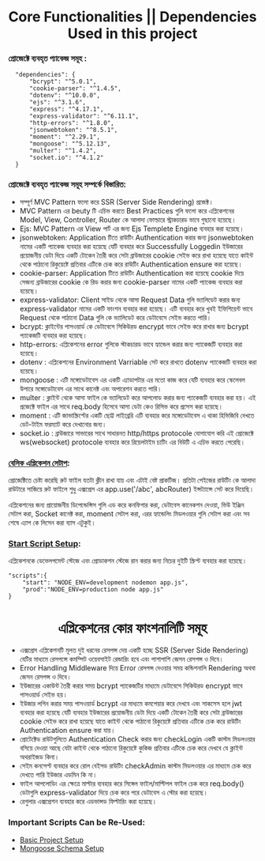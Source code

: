 <h1 align="center"> Core Functionalities || Dependencies Used in this project</h1>

### প্রোজেক্টে ব্যবহৃত প্যাকেজ সমূহ :

```
  "dependencies": {
      "bcrypt": "^5.0.1",
      "cookie-parser": "^1.4.5",
      "dotenv": "^10.0.0",
      "ejs": "^3.1.6",
      "express": "^4.17.1",
      "express-validator": "^6.11.1",
      "http-errors": "^1.8.0",
      "jsonwebtoken": "^8.5.1",
      "moment": "^2.29.1",
      "mongoose": "^5.12.13",
      "multer": "^1.4.2",
      "socket.io": "^4.1.2"
  }
```
### প্রোজেক্টে ব্যবহৃত প্যাকেজ সমূহ সম্পর্কে বিস্তারিত:

- সম্পূর্ণ MVC Pattern ফলো করে SSR (Server Side Rendering) প্রজেক্ট।
- MVC Pattern এর beuty টি এচিভ করতে Best Practices গুলি ফলো করে এপ্লিকেশনের Model, View, Controller, Router কে আলাদা ফোল্ডারে স্ট্রাকচারড ভাবে গুছানো হয়েছে।
- Ejs: MVC Pattern এর View পার্ট এর জন্য Ejs Templete Engine ব্যবহার করা হয়েছে।
- jsonwebtoken: Application টিতে রাউটিং Authentication করার জন্য jsonwebtoken নামের একটি প্যাকেজ ব্যবহার করা হয়েছে যেটি ব্যবহার করে Successfully Loggedin ইউজারের প্রয়োজনীয় ডেটা দিয়ে একটি টোকেন তৈরী করে সেটা ব্রাউজারের cookie সেইভ করে রাখা হয়েছে যাতে কাইন্ট থেকে পাঠানো রিকুয়েষ্টে প্রতিবার এটিকে চেক করে রাউটিং Authentication ensure করা হয়েছে।
- cookie-parser: Application টিতে রাউটিং Authentication করা হয়েছে cookie দিয়ে সেজন্য ব্রাউজারের cookie কে রিড করার জন্য cookie-parser নামের একটি প্যাকেজ ব্যবহার করা হয়েছে।
- express-validator: Client সাইড থেকে আসা Request Data গুলি ভ্যালিডেট করার জন্য express-validator নামের একটি ফাংশন ব্যবহার করা হয়েছে। এটি ব্যবহার করে খুবই ইফিশিয়েন্ট ভাবে Request থেকে পাঠানো Data গুলি কে ভ্যালিডেট করে ডেটাবেসে সেইভ করতে পারি।
- bcrypt: ক্লাইন্টের পাসওয়ার্ড কে ডেটাবেসে সিকিউরড encrypt ভাবে সেইভ করে রাখার জন্য bcrypt প্যাকেজটি ব্যবহার করা হয়েছে।
- http-errors: এপ্লিকেশনের error গুলিকে স্টাকচারড ভাবে হ্যান্ডেল করার জন্য প্যাকেজটি ব্যবহার করা হয়েছে।
- dotenv : এপ্লিকেশনের Environment Varriable সেট করে রাখতে dotenv প্যাকেজটি ব্যবহার করা হয়েছে।
- mongoose : এটি মঙ্গোডেটাবেস এর একটি এ্যাডাপটার এর মতো কাজ করে যেটি ব্যবহার করে স্কেলেবল উপারে মঙ্গোডেটাবেস এর সাথে কানেক্ট এবং অপারেশন করতে পারি।
- multer : ক্লাইন্ট থেকে আসা ফাইল কে ভ্যালিডেট করে আপলোড করার জন্য প্যাকেজটি ব্যবহার করা হয়। এই প্রজেক্টে ফাইল এর সাথে req.body হিসেবে আসা ডেটা কেও রিসিভ করে প্রসেস করা হয়েছে।
- moment : এটি জাভাস্ক্রিপ্টের একটি ছোট্ট লাইব্রেরি এটি ব্যবহার করে মঙ্গোডেটাবেস এ থাকা হিভিজিবি দেখতে ডেট-টাইম ফরম্যাট করে দেখানোর জন্য।
- socket.io : ব্রাউজারে সাভারের সাথে সাধারনত http/https protocole যোগাযোগ করি এই প্রোজেক্টে ws(websocket) protocole ব্যবহার করে রিয়েলটাইম চ্যটিং এর বিউটি এ এচিভ করতে পেরেছি।

### [বেসিক এপ্লিকেশন সেটাপ](https://github.com/pronazmul/chat-application-express-mvc/commit/0f1495a7282206a86e1d9871320c947ea0054e5d#diff-bc37d034bad564583790a46f19d807abfe519c5671395fd494d8cce506c42947):

প্রোজেক্টিতে চেষ্টা করেছি রুট ফাইল যতটা ক্লীন রাখা যায় এবং এটাই বেষ্ট প্রাকটিজ। প্রতিটা পেইজের রাউটিং কে আলাদা রাউটারে সাজিয়ে রুট ফাইলে শুধু এক্সপ্রেস এর app.use('/abc', abcRouter) ইন্সট্যান্সে সেট করে দিয়েছি।

এপ্লিকেশনের জন্য প্রায়োজনীয় ডিপেন্ডেন্সিস গুলি এড করে কনফিগার করা, ডেটাবেস কানেকশন দেওয়া, ভিউ ইঞ্জিন সেটাপ করা, Socket কানেক্ট করা, moment সেটাপ করা, এরর হ্যান্ডেলিং মিডলওয়ার গুলি সেটাপ করা এবং সব শেষে এ্যাপ কে লিসেন করা ব্যাস এটুকুই। 

### [Start Script Setup](https://github.com/pronazmul/chat-application-express-mvc/blob/develop/package.json):

এপ্লিকেশনকে ডেভেলপমেন্ট স্টেজে এবং প্রোডাকশন স্টেজে রান করার জন্য নিচের দুইটি স্ক্রিপ্ট ব্যবহার করা হয়েছে।

```
"scripts":{
    "start": "NODE_ENV=development nodemon app.js",
    "prod":"NODE_ENV=production node app.js"
}
```

<h1 align="center">এপ্লিকেশনের কোর ফাংশনালিটি সমূহ</h1>

* এক্সপ্রেস এপ্লিকেশনটি মূলত দুই ধরনের রেসপন্স দেয় একটি হচ্ছে ‍SSR (Server Side Rendering) যেটির মাধ্যমে রেসপন্সে কমম্পিট ওয়েবসাইট রেন্ডারিং হবে এবং পাশাপাশি জেসন রেসপন্স ও দিবে।  
* Error Handling Middleware দিয়ে Error রেসপন্স দেওয়ার সময় কন্ডিশনালি Rendering অথবা জেসন রেসপন্স ও দিবে।
* ইউজারের একাউন্ট তৈরী করার সময় bcrypt প্যাকেজটির মাধ্যমে ডেটাবেসে সিকিউরড encrypt ভাবে পাসওয়ার্ড সেইভ হয়।
* ইউজার লগিন করার সময় পাসওয়ার্ড bcrypt এর মাধ্যমে কমপেয়ার করে দেখবে এবং সাকসেস হলে jwt ব্যবহার করা হয়েছে যেটি ব্যবহার ইউজারের প্রয়োজনীয় ডেটা দিয়ে একটি টোকেন তৈরী করে সেটা ব্রাউজারের cookie সেইভ করে রাখা হয়েছে যাতে কাইন্ট থেকে পাঠানো রিকুয়েষ্টে প্রতিবার এটিকে চেক করে রাউটিং Authentication ensure করা যায়। 
* প্রোটেক্টেড রাউটগুলিতে Authentication Check করার জন্য checkLogin একটি কাস্টম মিডলওয়ার বসিয়ে দেওয়া আছে যেটা কাইন্ট থেকে পাঠানো রিকুয়েষ্টে কুকিজ প্রতিবার এটিকে চেক করে দেখবে যে ক্লাইন্ট অথরাইজড কিনা। 
* সেইম কনসেপ্ট ব্যবহার করে রোল বেইসড রাউটিং checkAdmin কাস্টম মিডলওয়ার এর মাধ্যমে চেক করে দেখতে পারি ইউজার এডমিন কি না। 
* ফাইল আপলোডিং এর ক্ষেত্রে মাল্টার ব্যবহার করে সিঙ্গেল ফাইল/মাল্টিপল ফাইল চেক করে req.body() ডেটাগুলি express-validator দিয়ে চেক করে পরে ডেটাবেস এ স্টোর করা হয়েছে। 
* রেগুলার এক্সপ্রেশন ব্যবহার করে এডভান্সড ফিল্টারিং করা হয়েছে। 

### Important Scripts Can be Re-Used:
* [Basic Project Setup](https://github.com/pronazmul/chat-application-express-mvc/commit/8868e3f48ce4bce469ffdf83711e80190e75144a#diff-02b76ad097626aa9bdb17bafa8349ba6ce878778ddc5db36097d61dcbeb9fb8a)
* [Mongoose Schema Setup](https://github.com/pronazmul/chat-application-express-mvc/commit/8868e3f48ce4bce469ffdf83711e80190e75144a#diff-02b76ad097626aa9bdb17bafa8349ba6ce878778ddc5db36097d61dcbeb9fb8a)
